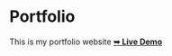 # Portfolio
This is my portfolio website
<a href="https://portfolio-five-mauve-90.vercel.app/"><strong>➥ Live Demo</strong></a>
